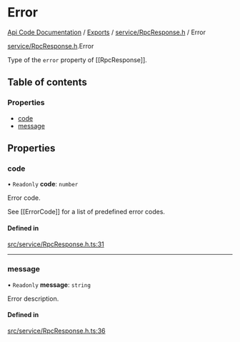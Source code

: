 # Error
 
[Api Code Documentation](../README.md) / [Exports](../modules.md) / [service/RpcResponse.h](../modules/service_RpcResponse_h.md) / Error

[service/RpcResponse.h](../modules/service_RpcResponse_h.md).Error

Type of the `error` property of [[RpcResponse]].

## Table of contents

### Properties

- [code](service_RpcResponse_h.Error.md#code)
- [message](service_RpcResponse_h.Error.md#message)

## Properties

### code

• `Readonly` **code**: `number`

Error code.

See [[ErrorCode]] for a list of predefined error codes.

#### Defined in

[src/service/RpcResponse.h.ts:31](https://github.com/openkfw/TruBudget/blob/965031f/api/src/service/RpcResponse.h.ts#L31)

___

### message

• `Readonly` **message**: `string`

Error description.

#### Defined in

[src/service/RpcResponse.h.ts:36](https://github.com/openkfw/TruBudget/blob/965031f/api/src/service/RpcResponse.h.ts#L36)
